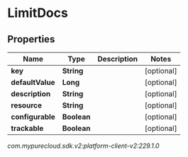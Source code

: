 # LimitDocs


## Properties

| Name | Type | Description | Notes |
| ------------ | ------------- | ------------- | ------------- |
| **key** | **String** |  |  [optional] |
| **defaultValue** | **Long** |  |  [optional] |
| **description** | **String** |  |  [optional] |
| **resource** | **String** |  |  [optional] |
| **configurable** | **Boolean** |  |  [optional] |
| **trackable** | **Boolean** |  |  [optional] |




_com.mypurecloud.sdk.v2:platform-client-v2:229.1.0_
